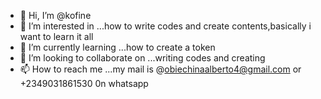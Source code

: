 - 👋 Hi, I’m @kofine
- 👀 I’m interested in ...how to write codes and create contents,basically i want to learn it all
- 🌱 I’m currently learning ...how to create a token
- 💞️ I’m looking to collaborate on ...writing codes and creating 
- 📫 How to reach me ...my mail is @obiechinaalberto4@gmail.com or +2349031861530 0n whatsapp

<!---
kofine/kofine is a ✨ special ✨ repository because its `README.md` (this file) appears on your GitHub profile.
You can click the Preview link to take a look at your changes.
--->
